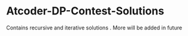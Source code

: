 # Atcoder-DP-Contest-Solutions
Contains recursive and iterative solutions . More will be added in future
